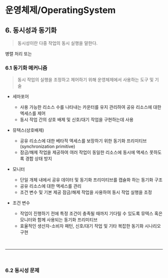 # 운영체제/OperatingSystem
## 6. 동시성과 동기화
> 동시성이란 다중 작업의 동시 실행을 말한다.

병렬 처리 또는 
### 6.1 동기화 메커니즘
> 동시 작업의 실행을 조정하고 제어하기 위해 운영체제에서 사용하는 도구 및 기술

- 세마포어
    - 사용 가능한 리소스 수를 나타내는 카운터를 유지 관리하여 공유 리소스에 대한 엑세스를 제어
    - 동시 작업 간의 상호 배제 및 신호/대기 작업을 구현하는데 사용
- 뮤텍스(상호배제)
    - 공유 리소스에 대한 베타적 액세스를 보장하기 위한 동기화 프리미티브(synchronization primitive)
    - 잠금/해제 작업을 제공하여 여러 작업이 동일한 리소스에 동시에 액세스 못하도록 경합 상태 방지
- 모니터
    - 단일 개체 내에서 공유 데이터 및 동기화 프리미티브를 캡슐화 하는 동기화 구조
    - 공유 리소스에 대한 액세스를 관리
    - 조건 변수 및 기본 제공 잠금/해제 작업을 사용하여 동시 작업 실행을 조정

- 조건 변수
    - 작업이 진행하기 전에 특정 조건이 충족될 때까지 기다릴 수 있도록 뮤텍스 혹은 모니터와 함께 사용되는 동기화 프리미티브
    - 효율적인 생산자-소비자 패턴, 신호/대기 작업 및 기타 복잡한 동기화 시나리오 구현

<br>

---

<br>

### 6.2 동시성 문제
